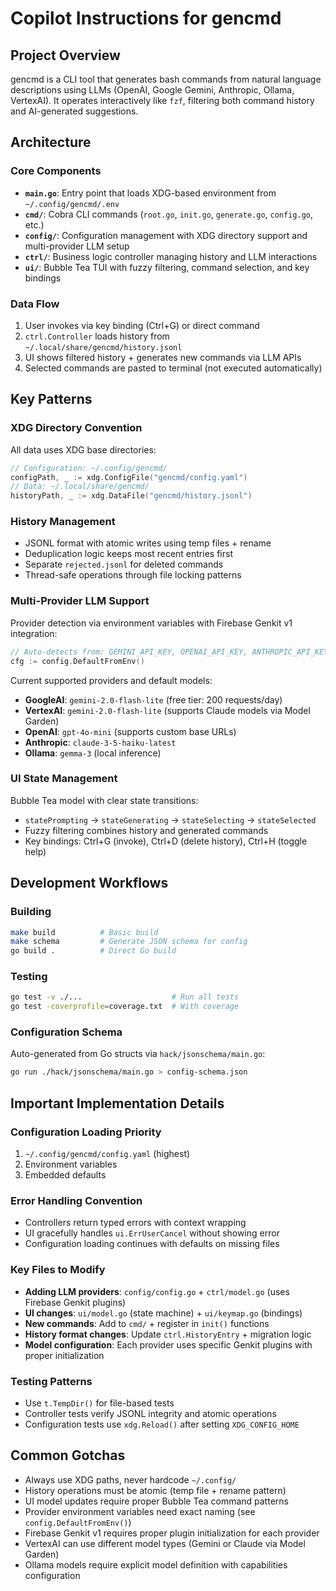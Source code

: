 # Copilot Instructions for gencmd

## Project Overview

gencmd is a CLI tool that generates bash commands from natural language descriptions using LLMs (OpenAI, Google Gemini, Anthropic, Ollama, VertexAI). It operates interactively like `fzf`, filtering both command history and AI-generated suggestions.

## Architecture

### Core Components
- **`main.go`**: Entry point that loads XDG-based environment from `~/.config/gencmd/.env`
- **`cmd/`**: Cobra CLI commands (`root.go`, `init.go`, `generate.go`, `config.go`, etc.)
- **`config/`**: Configuration management with XDG directory support and multi-provider LLM setup
- **`ctrl/`**: Business logic controller managing history and LLM interactions
- **`ui/`**: Bubble Tea TUI with fuzzy filtering, command selection, and key bindings

### Data Flow
1. User invokes via key binding (Ctrl+G) or direct command
2. `ctrl.Controller` loads history from `~/.local/share/gencmd/history.jsonl`
3. UI shows filtered history + generates new commands via LLM APIs
4. Selected commands are pasted to terminal (not executed automatically)

## Key Patterns

### XDG Directory Convention
All data uses XDG base directories:
```go
// Configuration: ~/.config/gencmd/
configPath, _ := xdg.ConfigFile("gencmd/config.yaml")
// Data: ~/.local/share/gencmd/
historyPath, _ := xdg.DataFile("gencmd/history.jsonl")
```

### History Management
- JSONL format with atomic writes using temp files + rename
- Deduplication logic keeps most recent entries first
- Separate `rejected.jsonl` for deleted commands
- Thread-safe operations through file locking patterns

### Multi-Provider LLM Support
Provider detection via environment variables with Firebase Genkit v1 integration:
```go
// Auto-detects from: GEMINI_API_KEY, OPENAI_API_KEY, ANTHROPIC_API_KEY, OLLAMA_HOST, GOOGLE_GENAI_USE_VERTEXAI
cfg := config.DefaultFromEnv()
```

Current supported providers and default models:
- **GoogleAI**: `gemini-2.0-flash-lite` (free tier: 200 requests/day)
- **VertexAI**: `gemini-2.0-flash-lite` (supports Claude models via Model Garden)
- **OpenAI**: `gpt-4o-mini` (supports custom base URLs)
- **Anthropic**: `claude-3-5-haiku-latest`
- **Ollama**: `gemma-3` (local inference)

### UI State Management
Bubble Tea model with clear state transitions:
- `statePrompting` → `stateGenerating` → `stateSelecting` → `stateSelected`
- Fuzzy filtering combines history and generated commands
- Key bindings: Ctrl+G (invoke), Ctrl+D (delete history), Ctrl+H (toggle help)

## Development Workflows

### Building
```bash
make build          # Basic build
make schema         # Generate JSON schema for config
go build .          # Direct Go build
```

### Testing
```bash
go test -v ./...                    # Run all tests
go test -coverprofile=coverage.txt  # With coverage
```

### Configuration Schema
Auto-generated from Go structs via `hack/jsonschema/main.go`:
```bash
go run ./hack/jsonschema/main.go > config-schema.json
```

## Important Implementation Details

### Configuration Loading Priority
1. `~/.config/gencmd/config.yaml` (highest)
2. Environment variables
3. Embedded defaults

### Error Handling Convention
- Controllers return typed errors with context wrapping
- UI gracefully handles `ui.ErrUserCancel` without showing error
- Configuration loading continues with defaults on missing files

### Key Files to Modify
- **Adding LLM providers**: `config/config.go` + `ctrl/model.go` (uses Firebase Genkit plugins)
- **UI changes**: `ui/model.go` (state machine) + `ui/keymap.go` (bindings)
- **New commands**: Add to `cmd/` + register in `init()` functions
- **History format changes**: Update `ctrl.HistoryEntry` + migration logic
- **Model configuration**: Each provider uses specific Genkit plugins with proper initialization

### Testing Patterns
- Use `t.TempDir()` for file-based tests
- Controller tests verify JSONL integrity and atomic operations
- Configuration tests use `xdg.Reload()` after setting `XDG_CONFIG_HOME`

## Common Gotchas
- Always use XDG paths, never hardcode `~/.config/`
- History operations must be atomic (temp file + rename pattern)
- UI model updates require proper Bubble Tea command patterns
- Provider environment variables need exact naming (see `config.DefaultFromEnv()`)
- Firebase Genkit v1 requires proper plugin initialization for each provider
- VertexAI can use different model types (Gemini or Claude via Model Garden)
- Ollama models require explicit model definition with capabilities configuration
